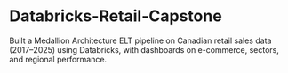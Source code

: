 # Databricks-Retail-Capstone
Built a Medallion Architecture ELT pipeline on Canadian retail sales data (2017–2025) using Databricks, with dashboards on e-commerce, sectors, and regional performance.
